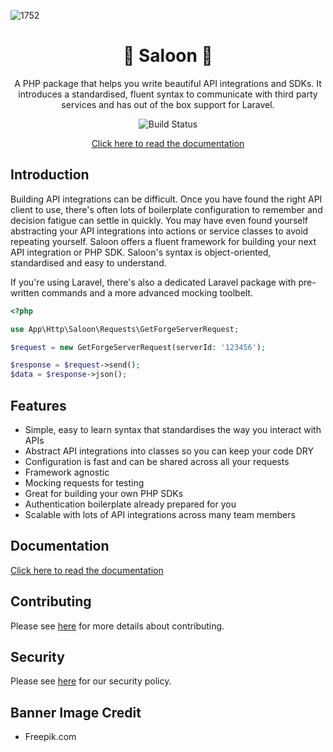 ![1752](https://user-images.githubusercontent.com/29132017/149842636-e9964b27-7ace-4af9-a6db-23c325505295.jpg)

<div align="center">

# 🚪 Saloon 🚪

A PHP package that helps you write beautiful API integrations and SDKs. It introduces a standardised, fluent syntax to communicate with third party services and has out of the box support for Laravel.

![Build Status](https://github.com/sammyjo20/saloon/actions/workflows/tests.yml/badge.svg)
    
[Click here to read the documentation](https://docs.saloon.dev)

</div>

## Introduction
Building API integrations can be difficult. Once you have found the right API client to use, there's often lots of boilerplate configuration to remember and decision fatigue can settle in quickly. You may have even found yourself abstracting your API integrations into actions or service classes to avoid repeating yourself. Saloon offers a fluent framework for building your next API integration or PHP SDK. Saloon's syntax is object-oriented, standardised and easy to understand.

If you're using Laravel, there's also a dedicated Laravel package with pre-written commands and a more advanced mocking toolbelt.

```php
<?php

use App\Http\Saloon\Requests\GetForgeServerRequest;

$request = new GetForgeServerRequest(serverId: '123456');

$response = $request->send();
$data = $response->json();
```

## Features

- Simple, easy to learn syntax that standardises the way you interact with APIs
- Abstract API integrations into classes so you can keep your code DRY
- Configuration is fast and can be shared across all your requests
- Framework agnostic
- Mocking requests for testing
- Great for building your own PHP SDKs
- Authentication boilerplate already prepared for you
- Scalable with lots of API integrations across many team members

## Documentation

[Click here to read the documentation](https://docs.saloon.dev)

## Contributing

Please see [here](https://github.com/Sammyjo20/Saloon/blob/main/.github/CONTRIBUTING.md) for more details about contributing.

## Security

Please see [here](https://github.com/Sammyjo20/Saloon/blob/main/.github/SECURITY.md) for our security policy.

## Banner Image Credit

- Freepik.com
